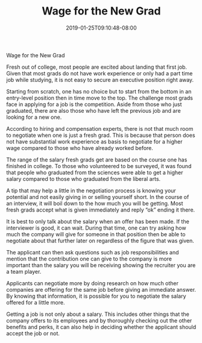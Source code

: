 ﻿---
title: "Wage for the New Grad"
date: 2019-01-25T09:10:48-08:00
description: "Job Search Tips for Web Success"
featured_image: "/images/Job Search.jpg"
tags: ["Job Search"]
---

Wage for the New Grad

Fresh out of college, most people are excited about landing that first job.  Given that most grads do not have work experience or only had a part time job while studying, it is not easy to secure an executive position right away.

Starting from scratch, one has no choice but to start from the bottom in an entry-level position then in time move to the top. The challenge most grads face in applying for a job is the competition. Aside from those who just graduated, there are also those who have left the previous job and are looking for a new one. 

According to hiring and compensation experts, there is not that much room to negotiate when one is just a fresh grad. This is because that person does not have substantial work experience as basis to negotiate for a higher wage compared to those who have already worked before. 

The range of the salary fresh grads get are based on the course one has finished in college. To those who volunteered to be surveyed, it was found that people who graduated from the sciences were able to get a higher salary compared to those who graduated from the liberal arts.

A tip that may help a little in the negotiation process is knowing your potential and not easily giving in or selling yourself short. In the course of an interview, it will boil down to the how much you will be getting. Most fresh grads accept what is given immediately and reply “ok” ending it there. 

It is best to only talk about the salary when an offer has been made. If the interviewer is good, it can wait. During that time, one can try asking how much the company will give for someone in that position then be able to negotiate about that further later on regardless of the figure that was given. 

The applicant can then ask questions such as job responsibilities and mention that the contribution one can give to the company is more important than the salary you will be receiving showing the recruiter you are a team player. 

Applicants can negotiate more by doing research on how much other companies are offering for the same job before giving an immediate answer. By knowing that information, it is possible for you to negotiate the salary offered for a little more. 

Getting a job is not only about a salary. This includes other things that the company offers to its employees and by thoroughly checking out the other benefits and perks, it can also help in deciding whether the applicant should accept the job or not.  

